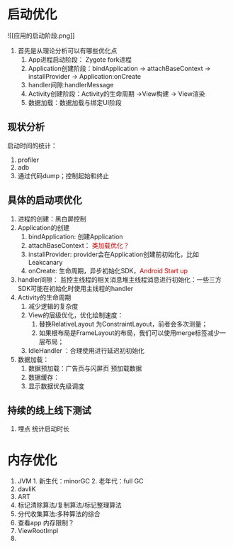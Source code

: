 # 启动优化

![[应用的启动阶段.png]]
1. 首先是从理论分析可以有哪些优化点
	1.  App进程启动阶段： Zygote fork进程
	2. Application创建阶段：bindApplication  -> attachBaseContext -> installProvider -> Application:onCreate
	3. handler间隙:handlerMessage
	4. Activity创建阶段：Activity的生命周期 ->View构建 -> View渲染
	5. 数据加载：数据加载与绑定UI阶段
## 现状分析
启动时间的统计：
1. profiler 
2. adb
3. 通过代码dump；控制起始和终止
## 具体的启动项优化
1. 进程的创建：黑白屏控制
2. Application的创建
	1. bindApplication: 创建Application
	2. attachBaseContext：<font color="#c00000"> 类加载优化？</font>
	3. installProvider: provider会在Application创建前初始化，比如Leakcanary
	4. onCreate: 生命周期，异步初始化SDK，<font color="#c00000">Android Start up</font>
3. handler间隙： 监控主线程的相关消息堆主线程消息进行初始化：一些三方SDK可能在初始化时使用主线程的handler
4. Activity的生命周期
	1. 减少逻辑的复杂度
	2. View的层级优化，优化绘制速度：
		1.  替换RelativeLayout 为ConstraintLayout，前者会多次测量；
		2. 如果根布局是FrameLayout的布局，我们可以使用merge标签减少一层布局；
	3. IdleHandler ：合理使用进行延迟初初始化
5. 数据加载：
	1. 数据预加载：广告页与闪屏页 预加载数据
	2.  数据缓存： 
	3. 显示数据优先级调度
## 持续的线上线下测试
1. 埋点 统计启动时长
# 内存优化
 1. JVM
		 1. 新生代：minorGC
		 2. 老年代：full  GC
 2. davliK
 3. ART
 4. 标记清除算法/复制算法/标记整理算法
 5. 分代收集算法:多种算法的综合
 6. 查看app 内存限制？
 7. ViewRootImpl
 8. 